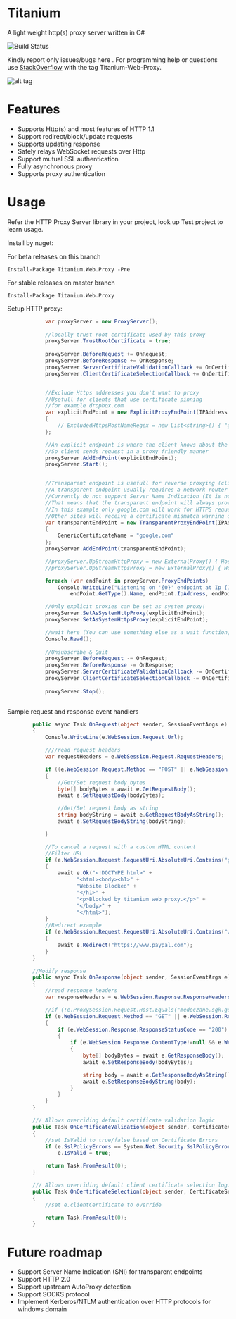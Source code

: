 Titanium
========
A light weight http(s) proxy server written in C#

![Build Status](https://ci.appveyor.com/api/projects/status/rvlxv8xgj0m7lkr4?svg=true)

Kindly report only issues/bugs here . For programming help or questions use [StackOverflow](http://stackoverflow.com/questions/tagged/titanium-web-proxy) with the tag Titanium-Web-Proxy.

![alt tag](https://raw.githubusercontent.com/justcoding121/Titanium-Web-Proxy/release/Examples/Titanium.Web.Proxy.Examples.Basic/Capture.PNG)

Features
========

* Supports Http(s) and most features of HTTP 1.1 
* Support redirect/block/update requests
* Supports updating response
* Safely relays WebSocket requests over Http
* Support mutual SSL authentication
* Fully asynchronous proxy
* Supports proxy authentication


Usage
=====

Refer the HTTP Proxy Server library in your project, look up Test project to learn usage.

Install by nuget:

For beta releases on this branch

    Install-Package Titanium.Web.Proxy -Pre

For stable releases on master branch

    Install-Package Titanium.Web.Proxy

Setup HTTP proxy:

```csharp
			var proxyServer = new ProxyServer();
			
			//locally trust root certificate used by this proxy 
			proxyServer.TrustRootCertificate = true;
			
	    	proxyServer.BeforeRequest += OnRequest;
            proxyServer.BeforeResponse += OnResponse;
            proxyServer.ServerCertificateValidationCallback += OnCertificateValidation;
            proxyServer.ClientCertificateSelectionCallback += OnCertificateSelection;


            //Exclude Https addresses you don't want to proxy
            //Usefull for clients that use certificate pinning
            //for example dropbox.com
            var explicitEndPoint = new ExplicitProxyEndPoint(IPAddress.Any, 8000, true)
            {
                // ExcludedHttpsHostNameRegex = new List<string>() { "google.com", "dropbox.com" }
            };

            //An explicit endpoint is where the client knows about the existance of a proxy
            //So client sends request in a proxy friendly manner
            proxyServer.AddEndPoint(explicitEndPoint);
            proxyServer.Start();


            //Transparent endpoint is usefull for reverse proxying (client is not aware of the existance of proxy)
            //A transparent endpoint usually requires a network router port forwarding HTTP(S) packets to this endpoint
            //Currently do not support Server Name Indication (It is not currently supported by SslStream class)
            //That means that the transparent endpoint will always provide the same Generic Certificate to all HTTPS requests
            //In this example only google.com will work for HTTPS requests
            //Other sites will receive a certificate mismatch warning on browser
            var transparentEndPoint = new TransparentProxyEndPoint(IPAddress.Any, 8001, true)
            {
                GenericCertificateName = "google.com"
            };
            proxyServer.AddEndPoint(transparentEndPoint);

            //proxyServer.UpStreamHttpProxy = new ExternalProxy() { HostName = "localhost", Port = 8888 };
            //proxyServer.UpStreamHttpsProxy = new ExternalProxy() { HostName = "localhost", Port = 8888 };

            foreach (var endPoint in proxyServer.ProxyEndPoints)
                Console.WriteLine("Listening on '{0}' endpoint at Ip {1} and port: {2} ",
                    endPoint.GetType().Name, endPoint.IpAddress, endPoint.Port);

            //Only explicit proxies can be set as system proxy!
            proxyServer.SetAsSystemHttpProxy(explicitEndPoint);
            proxyServer.SetAsSystemHttpsProxy(explicitEndPoint);

			//wait here (You can use something else as a wait function, I am using this as a demo)
			Console.Read();
	
			//Unsubscribe & Quit
			proxyServer.BeforeRequest -= OnRequest;
			proxyServer.BeforeResponse -= OnResponse;
			proxyServer.ServerCertificateValidationCallback -= OnCertificateValidation;
			proxyServer.ClientCertificateSelectionCallback -= OnCertificateSelection;
            		
			proxyServer.Stop();
	
```
Sample request and response event handlers

```csharp		
        public async Task OnRequest(object sender, SessionEventArgs e)
        {
            Console.WriteLine(e.WebSession.Request.Url);

            ////read request headers
            var requestHeaders = e.WebSession.Request.RequestHeaders;

            if ((e.WebSession.Request.Method == "POST" || e.WebSession.Request.Method == "PUT"))
            {
                //Get/Set request body bytes
                byte[] bodyBytes = await e.GetRequestBody();
                await e.SetRequestBody(bodyBytes);

                //Get/Set request body as string
                string bodyString = await e.GetRequestBodyAsString();
                await e.SetRequestBodyString(bodyString);

            }

            //To cancel a request with a custom HTML content
            //Filter URL
            if (e.WebSession.Request.RequestUri.AbsoluteUri.Contains("google.com"))
            {
                await e.Ok("<!DOCTYPE html>" +
                      "<html><body><h1>" +
                      "Website Blocked" +
                      "</h1>" +
                      "<p>Blocked by titanium web proxy.</p>" +
                      "</body>" +
                      "</html>");
            }
            //Redirect example
            if (e.WebSession.Request.RequestUri.AbsoluteUri.Contains("wikipedia.org"))
            {
                await e.Redirect("https://www.paypal.com");
            }
        }

        //Modify response
        public async Task OnResponse(object sender, SessionEventArgs e)
        {
            //read response headers
            var responseHeaders = e.WebSession.Response.ResponseHeaders;

            //if (!e.ProxySession.Request.Host.Equals("medeczane.sgk.gov.tr")) return;
            if (e.WebSession.Request.Method == "GET" || e.WebSession.Request.Method == "POST")
            {
                if (e.WebSession.Response.ResponseStatusCode == "200")
                {
                    if (e.WebSession.Response.ContentType!=null && e.WebSession.Response.ContentType.Trim().ToLower().Contains("text/html"))
                    {
                        byte[] bodyBytes = await e.GetResponseBody();
                        await e.SetResponseBody(bodyBytes);

                        string body = await e.GetResponseBodyAsString();
                        await e.SetResponseBodyString(body);
                    }
                }
            }
        }

        /// Allows overriding default certificate validation logic
        public Task OnCertificateValidation(object sender, CertificateValidationEventArgs e)
        {
            //set IsValid to true/false based on Certificate Errors
            if (e.SslPolicyErrors == System.Net.Security.SslPolicyErrors.None)
                e.IsValid = true;

            return Task.FromResult(0);
        }

        /// Allows overriding default client certificate selection logic during mutual authentication
        public Task OnCertificateSelection(object sender, CertificateSelectionEventArgs e)
        {
            //set e.clientCertificate to override

            return Task.FromResult(0);
        }
```
Future roadmap
============
* Support Server Name Indication (SNI) for transparent endpoints
* Support HTTP 2.0 
* Support upstream AutoProxy detection
* Support SOCKS protocol
* Implement Kerberos/NTLM authentication over HTTP protocols for windows domain


